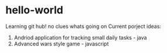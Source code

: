 # hello-world
Learning git hub!
no clues whats going on
Current porject ideas:
1) Andriod application for tracking small daily tasks - java
2) Advanced wars style game - javascript
